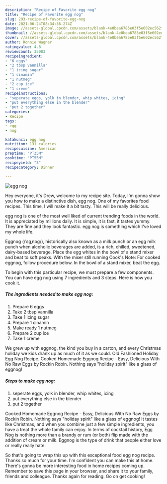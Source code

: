 ```yaml
---
description: "Recipe of Favorite egg nog"
title: "Recipe of Favorite egg nog"
slug: 293-recipe-of-favorite-egg-nog
date: 2021-06-24T08:34:36.274Z
image: //assets-global.cpcdn.com/assets/blank-4e0bea6785e03f5e602ec562f230caae08da540cada707380b4fe1bbebba43da.png
thumbnail: //assets-global.cpcdn.com/assets/blank-4e0bea6785e03f5e602ec562f230caae08da540cada707380b4fe1bbebba43da.png
cover: //assets-global.cpcdn.com/assets/blank-4e0bea6785e03f5e602ec562f230caae08da540cada707380b4fe1bbebba43da.png
author: Ronnie Wagner
ratingvalue: 4.8
reviewcount: 35083
recipeingredient:
- "6 eggs"
- "2 tbsp vannilla"
- "1 icing sugar"
- "1 cinamin"
- "1 nutmeg"
- "2 cup ice"
- "1 creme"
recipeinstructions:
- "seperate eggs, yolk in blender, whip whites, icing"
- "put everything else in the blender"
- "put 2 together"
categories:
- Recipe
tags:
- egg
- nog

katakunci: egg nog 
nutrition: 131 calories
recipecuisine: American
preptime: "PT35M"
cooktime: "PT55M"
recipeyield: "3"
recipecategory: Dinner

---
```



![egg nog](//assets-global.cpcdn.com/assets/blank-4e0bea6785e03f5e602ec562f230caae08da540cada707380b4fe1bbebba43da.png)

Hey everyone, it's Drew, welcome to my recipe site. Today, I'm gonna show you how to make a distinctive dish, egg nog. One of my favorites food recipes. This time, I will make it a bit tasty. This will be really delicious.

egg nog is one of the most well liked of current trending foods in the world. It is appreciated by millions daily. It is simple, it is fast, it tastes yummy. They are fine and they look fantastic. egg nog is something which I've loved my whole life.

Eggnog (/ˈɛɡˌnɒɡ/), historically also known as a milk punch or an egg milk punch when alcoholic beverages are added, is a rich, chilled, sweetened, dairy-based beverage. Place the egg whites in the bowl of a stand mixer and beat to soft peaks. With the mixer still running Cook&#39;s Note: For cooked eggnog, follow procedure below. In the bowl of a stand mixer, beat the egg.


To begin with this particular recipe, we must prepare a few components. You can have egg nog using 7 ingredients and 3 steps. Here is how you cook it.

<!--inarticleads1-->

##### The ingredients needed to make egg nog:

1. Prepare 6 eggs
1. Take 2 tbsp vannilla
1. Take 1 icing sugar
1. Prepare 1 cinamin
1. Make ready 1 nutmeg
1. Prepare 2 cup ice
1. Take 1 creme


We grew up with eggnog, the kind you buy in a carton, and every Christmas holiday we kids drank up as much of it as we could. Old Fashioned Holiday Egg Nog Recipe. Cooked Homemade Eggnog Recipe - Easy, Delicious With No Raw Eggs by Rockin Robin. Nothing says &#34;holiday spirit&#34; like a glass of eggnog! 

<!--inarticleads2-->

##### Steps to make egg nog:

1. seperate eggs, yolk in blender, whip whites, icing
1. put everything else in the blender
1. put 2 together


Cooked Homemade Eggnog Recipe - Easy, Delicious With No Raw Eggs by Rockin Robin. Nothing says &#34;holiday spirit&#34; like a glass of eggnog! It tastes like Christmas, and when you combine just a few simple ingredients, you have a treat the whole family can enjoy. In terms of cocktail history, Egg Nog is nothing more than a brandy or rum (or both) flip made with the addition of cream or milk. Eggnog is the type of drink that people either love or really really hate. 

So that's going to wrap this up with this exceptional food egg nog recipe. Thanks so much for your time. I'm confident you can make this at home. There's gonna be more interesting food in home recipes coming up. Remember to save this page in your browser, and share it to your family, friends and colleague. Thanks again for reading. Go on get cooking!
